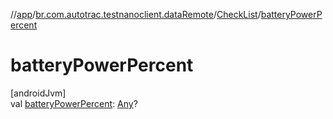 //[app](../../../index.md)/[br.com.autotrac.testnanoclient.dataRemote](../index.md)/[CheckList](index.md)/[batteryPowerPercent](battery-power-percent.md)

# batteryPowerPercent

[androidJvm]\
val [batteryPowerPercent](battery-power-percent.md): [Any](https://kotlinlang.org/api/latest/jvm/stdlib/kotlin/-any/index.html)?
